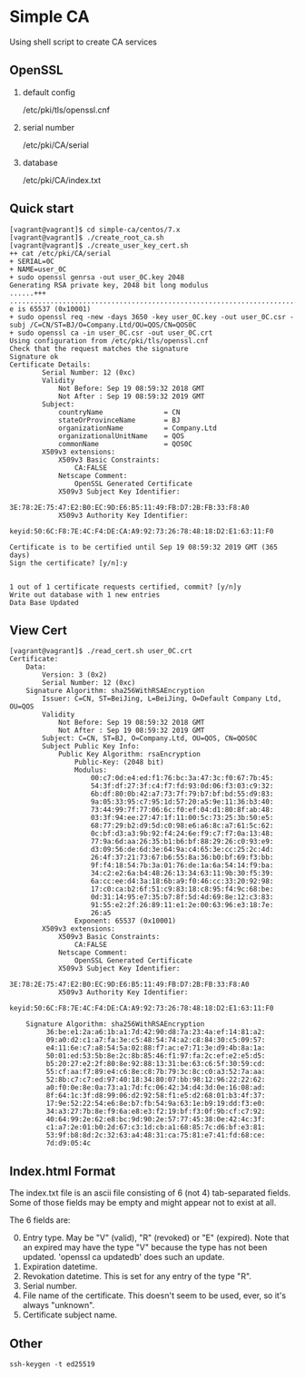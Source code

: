# Simple CA
Using shell script to create CA services

## OpenSSL

1. default config 

    /etc/pki/tls/openssl.cnf

2. serial number

    /etc/pki/CA/serial

3. database

    /etc/pki/CA/index.txt


## Quick start

```
[vagrant@vagrant]$ cd simple-ca/centos/7.x
[vagrant@vagrant]$ ./create_root_ca.sh
[vagrant@vagrant]$ ./create_user_key_cert.sh
++ cat /etc/pki/CA/serial
+ SERIAL=0C
+ NAME=user_0C
+ sudo openssl genrsa -out user_0C.key 2048
Generating RSA private key, 2048 bit long modulus
......+++
...............................................................................................................................+++
e is 65537 (0x10001)
+ sudo openssl req -new -days 3650 -key user_0C.key -out user_0C.csr -subj /C=CN/ST=BJ/O=Company.Ltd/OU=QOS/CN=QOS0C
+ sudo openssl ca -in user_0C.csr -out user_0C.crt
Using configuration from /etc/pki/tls/openssl.cnf
Check that the request matches the signature
Signature ok
Certificate Details:
        Serial Number: 12 (0xc)
        Validity
            Not Before: Sep 19 08:59:32 2018 GMT
            Not After : Sep 19 08:59:32 2019 GMT
        Subject:
            countryName               = CN
            stateOrProvinceName       = BJ
            organizationName          = Company.Ltd
            organizationalUnitName    = QOS
            commonName                = QOS0C
        X509v3 extensions:
            X509v3 Basic Constraints:
                CA:FALSE
            Netscape Comment:
                OpenSSL Generated Certificate
            X509v3 Subject Key Identifier:
                3E:78:2E:75:47:E2:B0:EC:9D:E6:B5:11:49:FB:D7:2B:FB:33:F8:A0
            X509v3 Authority Key Identifier:
                keyid:50:6C:F8:7E:4C:F4:DE:CA:A9:92:73:26:78:48:18:D2:E1:63:11:F0

Certificate is to be certified until Sep 19 08:59:32 2019 GMT (365 days)
Sign the certificate? [y/n]:y


1 out of 1 certificate requests certified, commit? [y/n]y
Write out database with 1 new entries
Data Base Updated
```


## View Cert

```
[vagrant@vagrant]$ ./read_cert.sh user_0C.crt
Certificate:
    Data:
        Version: 3 (0x2)
        Serial Number: 12 (0xc)
    Signature Algorithm: sha256WithRSAEncryption
        Issuer: C=CN, ST=BeiJing, L=BeiJing, O=Default Company Ltd, OU=QOS
        Validity
            Not Before: Sep 19 08:59:32 2018 GMT
            Not After : Sep 19 08:59:32 2019 GMT
        Subject: C=CN, ST=BJ, O=Company.Ltd, OU=QOS, CN=QOS0C
        Subject Public Key Info:
            Public Key Algorithm: rsaEncryption
                Public-Key: (2048 bit)
                Modulus:
                    00:c7:0d:e4:ed:f1:76:bc:3a:47:3c:f0:67:7b:45:
                    54:3f:df:27:3f:c4:f7:fd:93:0d:06:f3:03:c9:32:
                    6b:df:80:0b:42:a7:73:7f:79:b7:bf:bd:55:d9:83:
                    9a:05:33:95:c7:95:1d:57:20:a5:9e:11:36:b3:40:
                    73:44:99:7f:77:06:6c:f0:ef:04:d1:80:8f:ab:48:
                    03:3f:94:ee:27:47:1f:11:00:5c:73:25:3b:50:e5:
                    68:77:29:b2:d9:5d:c0:98:e6:a6:8c:a7:61:5c:62:
                    0c:bf:d3:a3:9b:92:f4:24:6e:f9:c7:f7:0a:13:48:
                    77:9a:6d:aa:26:35:b1:b6:bf:88:29:26:c0:93:e9:
                    d3:09:56:de:6d:3e:64:9a:c4:65:3e:cc:25:2c:4d:
                    26:4f:37:21:73:67:b6:55:8a:36:b0:bf:69:f3:bb:
                    9f:f4:18:54:7b:3a:01:76:de:1a:6a:54:14:f9:ba:
                    34:c2:e2:6a:b4:48:26:13:34:63:11:9b:30:f5:39:
                    6a:cc:ee:d4:3a:18:6b:a9:f0:46:cc:33:20:92:98:
                    17:c0:ca:b2:6f:51:c9:83:18:c8:95:f4:9c:68:be:
                    0d:31:14:95:e7:35:b7:8f:5d:4d:69:8e:12:c3:83:
                    91:55:e2:2f:26:89:11:e1:2e:00:63:96:e3:18:7e:
                    26:a5
                Exponent: 65537 (0x10001)
        X509v3 extensions:
            X509v3 Basic Constraints:
                CA:FALSE
            Netscape Comment:
                OpenSSL Generated Certificate
            X509v3 Subject Key Identifier:
                3E:78:2E:75:47:E2:B0:EC:9D:E6:B5:11:49:FB:D7:2B:FB:33:F8:A0
            X509v3 Authority Key Identifier:
                keyid:50:6C:F8:7E:4C:F4:DE:CA:A9:92:73:26:78:48:18:D2:E1:63:11:F0

    Signature Algorithm: sha256WithRSAEncryption
         36:be:e1:2a:a6:1b:a1:7d:42:90:d8:7a:23:4a:ef:14:81:a2:
         09:a0:d2:c1:a7:fa:3e:c5:48:54:74:a2:c8:84:30:c5:09:57:
         e4:11:6e:c7:a8:54:5a:02:88:f7:ac:e7:71:3e:d9:4b:8a:1a:
         50:01:ed:53:5b:8e:2c:8b:85:46:f1:97:fa:2c:ef:e2:e5:d5:
         b5:20:27:e2:2f:80:8e:92:88:13:31:be:63:c6:5f:30:59:cd:
         55:cf:aa:f7:89:e4:c6:8e:c8:7b:79:3c:8c:c0:a3:52:7a:aa:
         52:8b:c7:c7:ed:97:40:18:34:80:07:bb:98:12:96:22:22:62:
         a0:f0:0e:8e:0a:73:a1:7d:fc:06:42:34:d4:3d:0e:16:08:ad:
         8f:64:1c:3f:d8:99:06:d2:92:58:f1:e5:d2:68:01:b3:4f:37:
         17:9e:52:22:54:e6:8e:b7:fb:54:9a:63:1e:b9:19:dd:f3:e0:
         34:a3:27:7b:8e:f9:6a:e8:e3:f2:19:bf:f3:0f:9b:cf:c7:92:
         40:64:99:2e:62:e8:bc:9d:90:2e:57:77:45:38:0e:42:4c:3f:
         c1:a7:2e:01:b0:2d:67:c3:1d:cb:a1:68:85:7c:d6:bf:e3:81:
         53:9f:b8:8d:2c:32:63:a4:48:31:ca:75:81:e7:41:fd:68:ce:
         7d:d9:05:4c
```

## Index.html Format

The index.txt file is an ascii file consisting of 6 (not 4) tab-separated 
fields.  Some of those fields may be empty and might appear not to exist at 
all.

The 6 fields are:

0)  Entry type.  May be "V" (valid), "R" (revoked) or "E" (expired).
    Note that an expired may have the type "V" because the type has
    not been updated.  'openssl ca updatedb' does such an update.
1)  Expiration datetime.
2)  Revokation datetime.  This is set for any entry of the type "R".
3)  Serial number.
4)  File name of the certificate.  This doesn't seem to be used,
    ever, so it's always "unknown".
5)  Certificate subject name.


## Other

```
ssh-keygen -t ed25519
```
